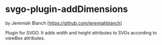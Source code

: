 # svgo-plugin-addDimensions

by Jeremiah Blanch [https://github.com/jeremiahblanch]

Plugin for SVGO. It adds width and height attributes to SVGs according to viewBox attributes.
